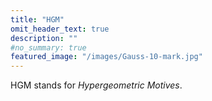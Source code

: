 ```yaml
---
title: "HGM"
omit_header_text: true
description: ""
#no_summary: true
featured_image: "/images/Gauss-10-mark.jpg"
---
```


HGM stands for *Hypergeometric Motives*.


